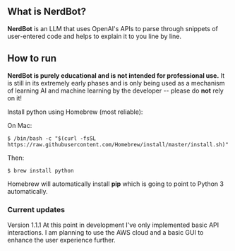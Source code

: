 ## What is NerdBot?
**NerdBot** is an LLM that uses OpenAI's APIs to parse through snippets of user-entered code and helps to explain it to you line by line.

## How to run
**NerdBot is purely educational and is not intended for professional use.** It is still in its extremely early phases and is only being used as a mechanism of learning AI and machine learning by the developer -- please do **not** rely on it!

Install python using Homebrew (most reliable):

On Mac:
```
$ /bin/bash -c "$(curl -fsSL https://raw.githubusercontent.com/Homebrew/install/master/install.sh)"
```

Then:
```
$ brew install python
```

Homebrew will automatically install **pip** which is going to point to Python 3 automatically. 

### Current updates

Version 1.1.1
At this point in development I've only implemented basic API interactions. I am planning to use the AWS cloud and a basic GUI to enhance the user experience further.
